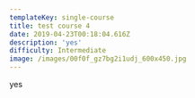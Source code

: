 ```yaml
---
templateKey: single-course
title: test course 4
date: 2019-04-23T00:18:04.616Z
description: 'yes'
difficulty: Intermediate
image: /images/00f0f_gz7bg2i1udj_600x450.jpg
---
```

yes
